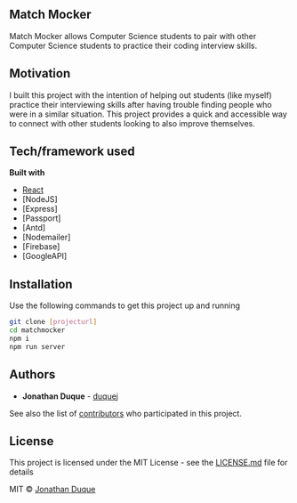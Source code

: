 ## Match Mocker

Match Mocker allows Computer Science students to pair with other Computer Science students to practice their coding interview skills.

## Motivation

I built this project with the intention of helping out students (like myself) practice their interviewing skills after having trouble finding people who were in a similar situation. This project provides a quick and accessible way to connect with other students looking to also improve themselves.

## Tech/framework used

<b>Built with</b>

- [React](https://electron.atom.io)
- [NodeJS]
- [Express]
- [Passport]
- [Antd]
- [Nodemailer]
- [Firebase]
- [GoogleAPI]

## Installation

Use the following commands to get this project up and running

```bash
git clone [projecturl]
cd matchmocker
npm i
npm run server
```

## Authors

- **Jonathan Duque** - [duquej](https://github.com/duquej)

See also the list of [contributors](https://github.com/your/project/contributors) who participated in this project.

## License

This project is licensed under the MIT License - see the [LICENSE.md](LICENSE.md) file for details

MIT © [Jonathan Duque]()
